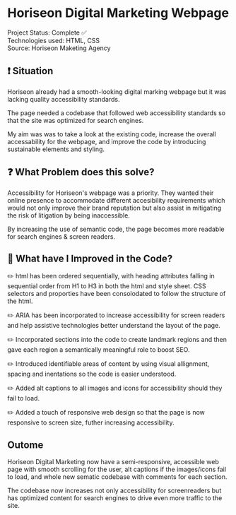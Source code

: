 # Horiseon Digital Marketing Webpage

Project Status:         Complete :white_check_mark:<br>
Technologies used:      HTML, CSS <br> 
Source:                 Horiseon Maketing Agency <br>




## :heavy_exclamation_mark: Situation

 Horiseon already had a smooth-looking digital marking webpage but it was lacking quality accessibility standards. 

 The page needed a codebase that followed web accessibility standards so that the site was optimized for search engines.

 My aim was was to take a look at the existing code, increase the overall accessability for the webpage, and improve the code by introducing sustainable elements and styling. 




## :question: What Problem does this solve?

 Accessibility for Horiseon's webpage was a priority. They wanted their online presence to accommodate different accesibility requirements which would not only improve their brand reputation but also assist in mitigating the risk of litigation by being inaccessible.  

 By increasing the use of semantic code, the page becomes more readable for search engines & screen readers.  




## :seedling: What have I Improved in the Code?

 :pencil2: html has been ordered sequentially, with heading attributes falling in sequential order from H1 to H3 in both the html and style sheet. CSS selectors and proporties have been consolodated to follow the structure of the html.


 :pencil2: ARIA has been incorporated to increase accessibility for screen readers and  help assistive technologies better understand the layout of the page.


 :pencil2: Incorporated sections into the code to create landmark regions and then gave each region a semantically meaningful role to boost SEO. 


 :pencil2: Introduced identifiable areas of content by using visual allignment, spacing and inentations so the code is easier understood. 


 :pencil2: Added alt captions to all images and icons for accessibility should they fail to load.

 :pencil2: Added a touch of responsive web design so that the page is now responsive to screen size, futher increasing accessibility. 


 ## Outome

 Horiseon Digital Marketing now have a semi-responsive, accessible web page with smooth scrolling for the user, alt captions if the images/icons fail to load, and whole new sematic codebase with comments for each section. <br>
 
  The codebase now increases not only accessibility for screenreaders but has optimized content for search engines to drive even more traffic to the site.



 



